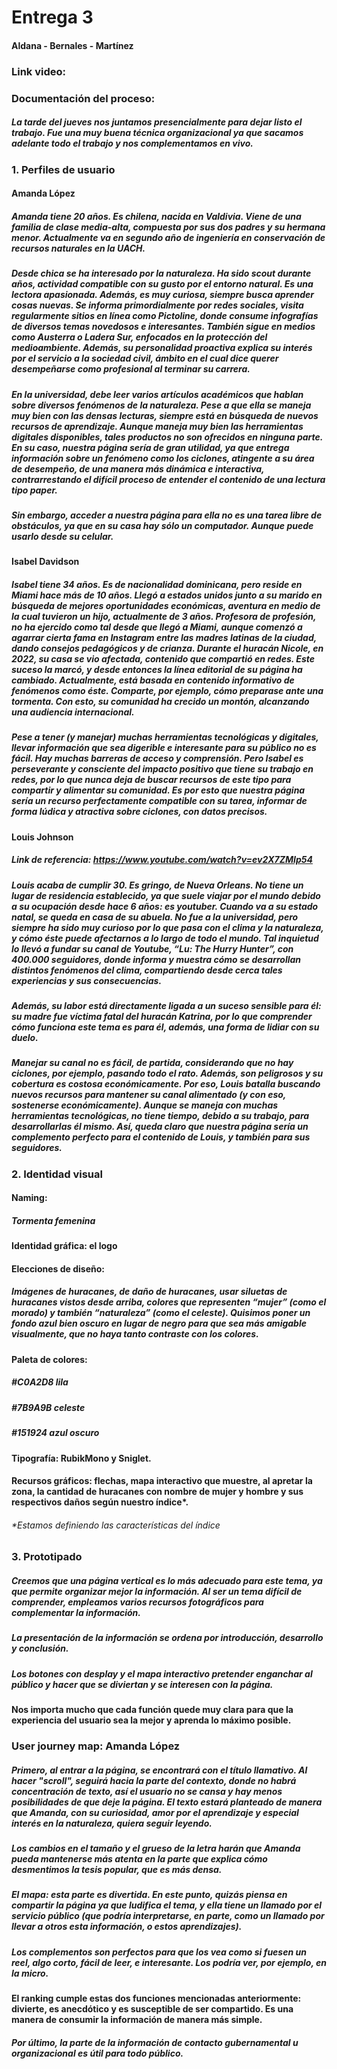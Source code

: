 # Entrega 3
#### Aldana - Bernales - Martínez

### Link video:

### Documentación del proceso:

##### La tarde del jueves nos juntamos presencialmente para dejar listo el trabajo. Fue una muy buena técnica organizacional ya que sacamos adelante todo el trabajo y nos complementamos en vivo. 

### 1. Perfiles de usuario

#### Amanda López
##### Amanda tiene 20 años. Es chilena, nacida en Valdivia. Viene de una familia de clase media-alta, compuesta por sus dos padres y su hermana menor. Actualmente va en segundo año de ingeniería en conservación de recursos naturales en la UACH. 

##### Desde chica se ha interesado por la naturaleza. Ha sido scout durante años, actividad compatible con su gusto por el entorno natural.  Es una lectora apasionada. Además, es muy curiosa, siempre busca aprender cosas nuevas. Se informa primordialmente por redes sociales, visita regularmente sitios en línea como Pictoline, donde consume infografías de diversos temas novedosos e interesantes. También sigue en medios como Austerra o Ladera Sur, enfocados en la protección del medioambiente. Además, su personalidad proactiva explica su interés por el servicio a la sociedad civil, ámbito en el cual dice querer desempeñarse como profesional al terminar su carrera. 

##### En la universidad, debe leer varios artículos académicos que hablan sobre diversos fenómenos de la naturaleza. Pese a que ella se maneja muy bien con las densas lecturas, siempre está en búsqueda de nuevos recursos de aprendizaje. Aunque maneja muy bien las herramientas digitales disponibles, tales productos no son ofrecidos en ninguna parte. En su caso, nuestra página sería de gran utilidad, ya que entrega información sobre un fenómeno como los ciclones, atingente a su área de desempeño, de una manera más dinámica e interactiva, contrarrestando el difícil proceso de entender el contenido de una lectura tipo paper. 

##### Sin embargo, acceder a nuestra página para ella no es una tarea libre de obstáculos, ya que en su casa hay sólo un computador. Aunque puede usarlo desde su celular. 


#### Isabel Davidson
##### Isabel tiene 34 años. Es de nacionalidad dominicana, pero reside en Miami hace más de 10 años. Llegó a estados unidos junto a su marido en búsqueda de mejores oportunidades económicas, aventura en medio de la cual tuvieron un hijo, actualmente de 3 años. Profesora de profesión, no ha ejercido como tal desde que llegó a Miami, aunque comenzó a agarrar cierta fama en Instagram entre las madres latinas de la ciudad, dando consejos pedagógicos y de crianza. Durante el huracán Nicole, en 2022, su casa se vio afectada, contenido que compartió en redes. Este suceso la marcó, y desde entonces la línea editorial de su página ha cambiado. Actualmente, está basada en contenido informativo de fenómenos como éste. Comparte, por ejemplo, cómo preparase ante una tormenta.  Con esto, su comunidad ha crecido un montón, alcanzando una audiencia internacional. 

##### Pese a tener (y manejar) muchas herramientas tecnológicas y digitales, llevar información que sea digerible e interesante para su público no es fácil. Hay muchas barreras de acceso y comprensión. Pero Isabel es perseverante y consciente del impacto positivo que tiene su trabajo en redes, por lo que nunca deja de buscar recursos de este tipo para compartir y alimentar su comunidad. Es por esto que nuestra página sería un recurso perfectamente compatible con su tarea, informar de forma lúdica y atractiva sobre ciclones, con datos precisos.


#### Louis Johnson
##### Link de referencia: https://www.youtube.com/watch?v=ev2X7ZMIp54
##### Louis acaba de cumplir 30. Es gringo, de Nueva Orleans. No tiene un lugar de residencia establecido, ya que suele viajar por el mundo debido a su ocupación desde hace 6 años: es youtuber. Cuando va a su estado natal, se queda en casa de su abuela. No fue a la universidad, pero siempre ha sido muy curioso por lo que pasa con el clima y la naturaleza, y cómo éste puede afectarnos a lo largo de todo el mundo. Tal inquietud lo llevó a fundar su canal de Youtube, “Lu: The Hurry Hunter”, con 400.000 seguidores, donde informa y muestra cómo se desarrollan distintos fenómenos del clima, compartiendo desde cerca tales experiencias y sus consecuencias. 

##### Además, su labor está directamente ligada a un suceso sensible para él: su madre fue víctima fatal del huracán Katrina, por lo que comprender cómo funciona este tema es para él, además, una forma de lidiar con su duelo. 

##### Manejar su canal no es fácil, de partida, considerando que no hay ciclones, por ejemplo, pasando todo el rato. Además, son peligrosos y su cobertura es costosa económicamente. Por eso, Louis batalla buscando nuevos recursos para mantener su canal alimentado (y con eso, sostenerse económicamente). Aunque se maneja con muchas herramientas tecnológicas, no tiene tiempo, debido a su trabajo, para desarrollarlas él mismo. Así, queda claro que nuestra página sería un complemento perfecto para el contenido de Louis, y también para sus seguidores. 




### 2. Identidad visual 

#### Naming:
##### Tormenta femenina

#### Identidad gráfica: el logo


#### Elecciones de diseño:
##### Imágenes de huracanes, de daño de huracanes, usar siluetas de huracanes vistos desde arriba, colores que representen “mujer” (como el morado) y también “naturaleza” (como el celeste). Quisimos poner un fondo azul bien oscuro en lugar de negro para que sea más amigable visualmente, que no haya tanto contraste con los colores. 

#### Paleta de colores: 
##### #C0A2D8 lila
##### #7B9A9B celeste
##### #151924 azul oscuro

#### Tipografía: RubikMono y Sniglet. 

#### Recursos gráficos: flechas, mapa interactivo que muestre, al apretar la zona, la cantidad de huracanes con nombre de mujer y hombre y sus respectivos daños según nuestro índice*.
###### *Estamos definiendo las características del índice

### 3. Prototipado
##### Creemos que una página vertical es lo más adecuado para este tema, ya que permite organizar mejor la información. Al ser un tema difícil de comprender, empleamos varios recursos fotográficos para complementar la información. 
##### La presentación de la información se ordena por introducción, desarrollo y conclusión. 
##### Los botones con desplay y el mapa interactivo pretender enganchar al público y hacer que se diviertan y se interesen con la página. 

#### Nos importa mucho que cada función quede muy clara para que la experiencia del usuario sea la mejor y aprenda lo máximo posible. 

### User journey map: Amanda López
##### Primero, al entrar a la página, se encontrará con el título llamativo. Al hacer "scroll", seguirá hacia la parte del contexto, donde no habrá concentración de texto, así el usuario no se cansa y hay menos posibilidades de que deje la página. El texto estará planteado de manera que Amanda, con su curiosidad, amor por el aprendizaje y especial interés en la naturaleza, quiera seguir leyendo. 

##### Los cambios en el tamaño y el grueso de la letra harán que Amanda pueda mantenerse más atenta en la parte que explica cómo desmentimos la tesis popular, que es más densa. 

##### El mapa: esta parte es divertida. En este punto, quizás piensa en compartir la página ya que ludifica el tema, y ella tiene un llamado por el servicio público (que podría interpretarse, en parte, como un llamado por llevar a otros esta información, o estos aprendizajes). 

##### Los complementos son perfectos para que los vea como si fuesen un reel, algo corto, fácil de leer, e interesante. Los podría ver, por ejemplo, en la micro. 

#### El ranking cumple estas dos funciones mencionadas anteriormente: divierte, es anecdótico y es susceptible de ser compartido. Es una manera de consumir la información de manera más simple. 

##### Por último, la parte de la información de contacto gubernamental u organizacional es útil para todo público. 



